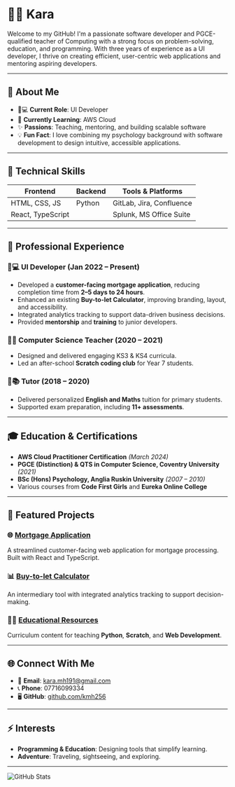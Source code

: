 # 👩‍💻 Kara

Welcome to my GitHub! I'm a passionate software developer and PGCE-qualified teacher of Computing with a strong focus on problem-solving, education, and programming. With three years of experience as a UI developer, I thrive on creating efficient, user-centric web applications and mentoring aspiring developers.

---

## 🌟 About Me

- 👩💻 **Current Role**: UI Developer
- 🧩 **Currently Learning**: AWS Cloud
- ✨ **Passions**: Teaching, mentoring, and building scalable software
- 💡 **Fun Fact**: I love combining my psychology background with software development to design intuitive, accessible applications.

---

## 🚀 Technical Skills

| **Frontend**       | **Backend**      | **Tools & Platforms**       |
|--------------------|------------------|-----------------------------|
| HTML, CSS, JS      | Python           | GitLab, Jira, Confluence    |
| React, TypeScript  |                  | Splunk, MS Office Suite     |

---

## 💼 Professional Experience

### 👩💻 **UI Developer** (Jan 2022 – Present)
- Developed a **customer-facing mortgage application**, reducing completion time from **2–5 days to 24 hours**.
- Enhanced an existing **Buy-to-let Calculator**, improving branding, layout, and accessibility.
- Integrated analytics tracking to support data-driven business decisions.
- Provided **mentorship** and **training** to junior developers.

### 👩🏫 **Computer Science Teacher** (2020 – 2021)
- Designed and delivered engaging KS3 & KS4 curricula.
- Led an after-school **Scratch coding club** for Year 7 students.

### 👩📚 **Tutor** (2018 – 2020)
- Delivered personalized **English and Maths** tuition for primary students.
- Supported exam preparation, including **11+ assessments**.

---

## 🎓 Education & Certifications

- **AWS Cloud Practitioner Certification** *(March 2024)*
- **PGCE (Distinction) & QTS in Computer Science, Coventry University** *(2021)*
- **BSc (Hons) Psychology, Anglia Ruskin University** *(2007 – 2010)*
- Various courses from **Code First Girls** and **Eureka Online College**

---

## 📂 Featured Projects

### 🌐 **[Mortgage Application](#)**
A streamlined customer-facing web application for mortgage processing. Built with React and TypeScript.

### 📊 **[Buy-to-let Calculator](#)**
An intermediary tool with integrated analytics tracking to support decision-making.

### 👩‍🏫 **[Educational Resources](#)**
Curriculum content for teaching **Python**, **Scratch**, and **Web Development**.

---

## 🌐 Connect With Me

- 📧 **Email**: [kara.mh191@gmail.com](mailto:kara.mh191@gmail.com)
- 📞 **Phone**: 07716099334
- 🖥️ **GitHub**: [github.com/kmh256](https://github.com/kmh256)

---

## ⚡ Interests

- **Programming & Education**: Designing tools that simplify learning.
- **Adventure**: Traveling, sightseeing, and exploring.

---

![GitHub Stats](https://github-readme-stats.vercel.app/api?username=kmh256&show_icons=true&theme=radical)
